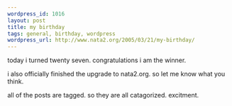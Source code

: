 ```yaml
--- 
wordpress_id: 1016
layout: post
title: my birthday
tags: general, birthday, wordpress
wordpress_url: http://www.nata2.org/2005/03/21/my-birthday/
---
```

today i turned twenty seven. congratulations i am the winner. 

i also officially finished the upgrade to nata2.org. so let me know what you think. 

all of the posts are tagged. so they are all catagorized. excitment. 
